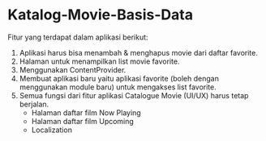 # Katalog-Movie-Basis-Data

Fitur yang terdapat dalam aplikasi berikut:

1. Aplikasi harus bisa menambah & menghapus movie dari daftar favorite.
2. Halaman untuk menampilkan list movie favorite.
3. Menggunakan ContentProvider.
4. Membuat aplikasi baru yaitu aplikasi favorite (boleh dengan menggunakan module baru) untuk mengakses list favorite.
5. Semua fungsi dari fitur aplikasi Catalogue Movie (UI/UX) harus tetap berjalan.
   - Halaman daftar film Now Playing
   - Halaman daftar film Upcoming
   - Localization
